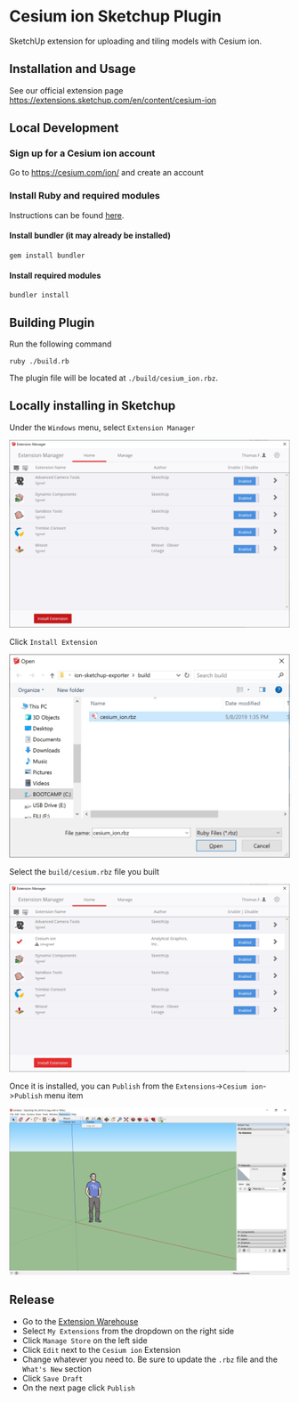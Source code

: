 # Cesium ion Sketchup Plugin
SketchUp extension for uploading and tiling models with Cesium ion.

## Installation and Usage

See our official extension page https://extensions.sketchup.com/en/content/cesium-ion

## Local Development

### Sign up for a Cesium ion account

Go to https://cesium.com/ion/ and create an account

### Install Ruby and required modules

Instructions can be found [here](https://www.ruby-lang.org/en/documentation/installation/).

#### Install bundler (it may already be installed)
```
gem install bundler
```

#### Install required modules
```
bundler install
```

## Building Plugin

Run the following command

```
ruby ./build.rb
```

The plugin file will be located at `./build/cesium_ion.rbz`.

## Locally installing in Sketchup

Under the `Windows` menu, select `Extension Manager`

![Extension Manager](images/ExtensionManager.jpg)

Click `Install Extension`

![Extension Manager](images/FileBrowser.jpg)

Select the `build/cesium.rbz` file you built

![Extension Manager](images/ExtensionManager-2.jpg)

Once it is installed, you can `Publish` from the `Extensions`->`Cesium ion`->`Publish` menu item

![Extension Manager](images/Menu.jpg)

## Release

* Go to the [Extension Warehouse](https://extensions.sketchup.com/en)
* Select `My Extensions` from the dropdown on the right side
* Click `Manage Store` on the left side
* Click `Edit` next to the `Cesium ion` Extension
* Change whatever you need to. Be sure to update the `.rbz` file and the `What's New` section
* Click `Save Draft`
* On the next page click `Publish`
